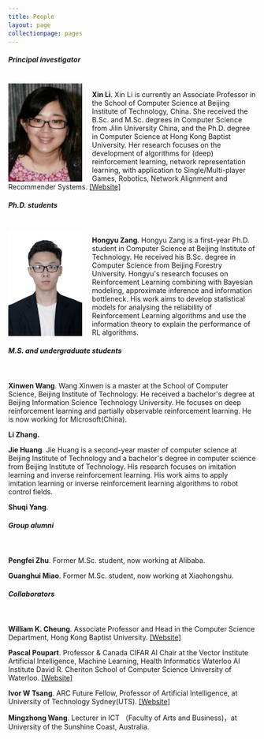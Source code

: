 ```yaml
---
title: People
layout: page
collectionpage: pages
---
```


<style type="text/css">
.bio{
 
  margin-right: 20px;
  float: left;
  width: 150px;
}
</style>

##### Principal investigator
<br>
<!---![XinLi](/images/bios/XinLi.png)--->
<img class="bio" src="/images/bios/XinLi.png">

**Xin Li**.  Xin Li is currently an Associate Professor in the School of Computer Science at Beijing Institute of Technology, China.  She received the B.Sc. and M.Sc. degrees in Computer Science from Jilin University  China, and the Ph.D. degree in Computer Science at Hong Kong Baptist University. Her research focuses on the development of algorithms for  (deep) reinforcement learning, network representation learning,  with application to Single/Multi-player Games, Robotics, Network Alignment and Recommender Systems. [[Website]](http://cs.bit.edu.cn/szdw/jsml/js/lixin/index.htm)



##### Ph.D. students
<br>

<img class="bio" src="/images/bios/hyZang.jpg">

**Hongyu Zang**. Hongyu Zang is a first-year Ph.D. student in Computer Science at Beijing Institute of Technology. He received his B.Sc. degree in Computer Science from Beijing Forestry University. Hongyu's research focuses on Reinforcement Learning combining with Bayesian modeling, approximate inference and information bottleneck. His work aims to develop statistical models for analysing the reliability of Reinforcement Learning algorithms and use the information theory to explain the performance of RL algorithms.  

##### M.S. and undergraduate students
<br>

**Xinwen Wang**. Wang Xinwen is a master at the School of Computer Science, Beijing Institute of Technology. He received a bachelor's degree at Beijing Information Science Technology University. He focuses on deep reinforcement learning and partially observable reinforcement learning. He is now working for Microsoft(China).


**Li Zhang.** 


**Jie Huang**. Jie Huang is a second-year master of computer science at Beijing Institute of Technology and a bachelor's degree in computer science from Beijing Institute of Technology. His research focuses on imitation learning and inverse reinforcement learning. His work aims to apply imitation learning or inverse reinforcement learning algorithms to robot control fields.


 **Shuqi Yang**.



##### Group alumni

<br>

**Pengfei Zhu**. Former M.Sc. student, now working at Alibaba.



**Guanghui Miao**. Former M.Sc. student, now working at Xiaohongshu.



##### Collaborators

<br>

**William K. Cheung**. Associate Professor and Head in the Computer Science Department, Hong Kong Baptist University. [[Website]](https://www.comp.hkbu.edu.hk/v1/?page=profile&id=william)



**Pascal Poupart**. Professor & Canada CIFAR AI Chair at the Vector Institute Artificial Intelligence, Machine Learning, Health Informatics Waterloo AI Institute David R. Cheriton School of Computer Science University of Waterloo. [[Website]](https://cs.uwaterloo.ca/~ppoupart/)



**Ivor W Tsang**. ARC Future Fellow, Professor of Artificial Intelligence, at University of Technology Sydney(UTS). [[Website]](https://www.uts.edu.au/staff/ivor.tsang)

**Mingzhong Wang**. Lecturer in ICT （Faculty of Arts and Business)，at University of the Sunshine Coast, Australia.  
